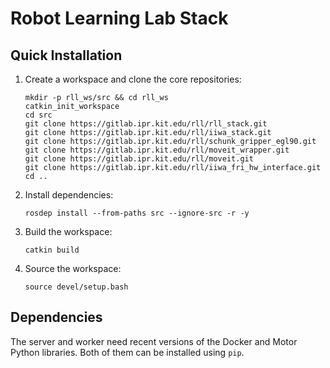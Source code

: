 # Robot Learning Lab Stack

## Quick Installation

1. Create a workspace and clone the core repositories:

    `mkdir -p rll_ws/src && cd rll_ws`   
    `catkin_init_workspace`   
    `cd src`   
    `git clone https://gitlab.ipr.kit.edu/rll/rll_stack.git`   
    `git clone https://gitlab.ipr.kit.edu/rll/iiwa_stack.git`   
    `git clone https://gitlab.ipr.kit.edu/rll/schunk_gripper_egl90.git`   
    `git clone https://gitlab.ipr.kit.edu/rll/moveit_wrapper.git`   
    `git clone https://gitlab.ipr.kit.edu/rll/moveit.git`   
    `git clone https://gitlab.ipr.kit.edu/rll/iiwa_fri_hw_interface.git`   
    `cd ..`

2. Install dependencies:

    `rosdep install --from-paths src --ignore-src -r -y`

3. Build the workspace:

    `catkin build`

4. Source the workspace:

    `source devel/setup.bash`

## Dependencies

The server and worker need recent versions of the Docker and Motor Python libraries.
Both of them can be installed using ```pip```.

